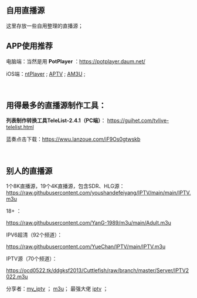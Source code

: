 ## 自用直播源


这里存放一些自用整理的直播源；



## APP使用推荐


电脑端：当然是用 **PotPlayer** ：https://potplayer.daum.net/

iOS端：[ntPlayer](https://apps.apple.com/cn/app/ntplayer/id1613758141) ;  [APTV](https://apps.apple.com/cn/app/aptv/id1630403500)  ;  [AM3U](https://apps.apple.com/cn/app/am3u/id6443454388) ; 



​			

## 用得最多的直播源制作工具：

**列表制作转换工具TeleList-2.4.1（PC端）**： https://guihet.com/tvlive-telelist.html

蓝奏点击下载：https://wwu.lanzoue.com/iF9Os0gtwskb



​			
## 别人的直播源


1个8K直播源，19个4K直播源，包含SDR、HLG源：
https://raw.githubusercontent.com/youshandefeiyang/IPTV/main/main/IPTV.m3u 

18+ ：

https://raw.githubusercontent.com/YanG-1989/m3u/main/Adult.m3u

IPV6超清（92个频道）：

https://raw.githubusercontent.com/YueChan/IPTV/main/IPTV.m3u

IPTV源（70个频道）：

https://ocd0522.tk/ddgksf2013/Cuttlefish/raw/branch/master/Server/IPTV2022.m3u

分享者：[my_iptv](https://github.com/addlew/my_iptv) ； [m3u](https://github.com/YanG-1989/m3u)；  最强大佬  [iptv](https://github.com/iptv-org/iptv) ； 

